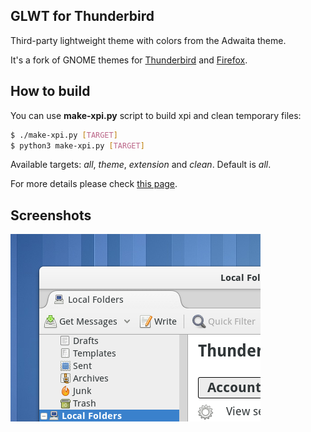 ## GLWT for Thunderbird

Third-party lightweight theme with colors from the Adwaita theme.

It's a fork of GNOME themes for [Thunderbird](https://github.com/gnome-integration-team/thunderbird-gnome) and [Firefox](https://github.com/gnome-integration-team/firefox-gnome).

## How to build

You can use __make-xpi.py__ script to build xpi and clean temporary files:

```Bash
$ ./make-xpi.py [TARGET]
$ python3 make-xpi.py [TARGET]
```

Available targets: _all_, _theme_, _extension_ and _clean_. Default is _all_.

For more details please check [this page](https://github.com/seleznev/firefox-complete-theme-build-system#firefox-complete-theme-build-system).

## Screenshots

![Screenshot: default](screenshots/screenshot-theme.png)
